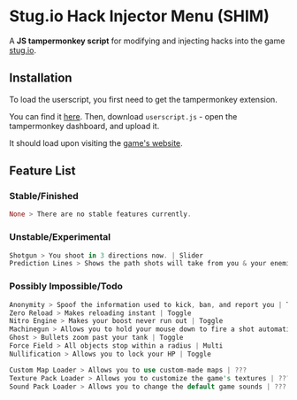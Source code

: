 # Stug.io Hack Injector Menu (SHIM)

A **JS tampermonkey script** for modifying and injecting hacks into the game [stug.io](https://stug.io).

## Installation

To load the userscript, you first need to get the tampermonkey extension.

You can find it [here](https://chrome.google.com/webstore/detail/tampermonkey/dhdgffkkebhmkfjojejmpbldmpobfkfo).
Then, download `userscript.js` - open the tampermonkey dashboard,
and upload it.

It should load upon visiting the [game's website](https://stug.io).

## Feature List

### Stable/Finished

```rust
None > There are no stable features currently.
```

### Unstable/Experimental

```rust
Shotgun > You shoot in 3 directions now. | Slider
Prediction Lines > Shows the path shots will take from you & your enemies, and the path a grenade will take. | Toggle
```

### Possibly Impossible/Todo

```rust
Anonymity > Spoof the information used to kick, ban, and report you | Toggle
Zero Reload > Makes reloading instant | Toggle
Nitro Engine > Makes your boost never run out | Toggle
Machinegun > Allows you to hold your mouse down to fire a shot automatically on reload | Toggle
Ghost > Bullets zoom past your tank | Toggle
Force Field > All objects stop within a radius | Multi
Nullification > Allows you to lock your HP | Toggle

Custom Map Loader > Allows you to use custom-made maps | ???
Texture Pack Loader > Allows you to customize the game's textures | ???
Sound Pack Loader > Allows you to change the default game sounds | ???
```
